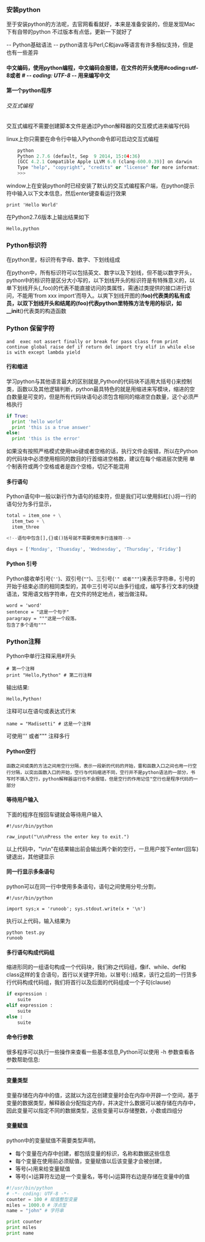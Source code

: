 ### 安装python
至于安装python的方法呢，去官网看看就好，本来是准备安装的，但是发现Mac下有自带的python 不过版本有点低，更新一下就好了

-- Python基础语法 --
python语言与Perl,C和java等语言有许多相似支持，但是也有一些差异

#### 中文编码，使用python编程，中文编码会报错，在文件的开头使用#coding=utf-8或者 # -*- coding: UTF-8 -*- 用来编写中文

#### 第一个python程序

###### 交互式编程

交互式编程不需要创建脚本文件是通过Python解释器的交互模式进来编写代码

linux上你只需要在命令行中输入Python命令即可启动交互式编程

```python
    python
    Python 2.7.6 (default, Sep  9 2014, 15:04:36)
    [GCC 4.2.1 Compatible Apple LLVM 6.0 (clang-600.0.39)] on darwin
    Type "help", "copyright", "credits" or "license" for more information.
    >>>

```

window上在安装python时已经安装了默认的交互式编程客户端，在python提示符中输入以下文本信息，然后enter键查看运行效果

    print 'Hello World'

在Python2.7.6版本上输出结果如下

    Hello,python
### Python标识符

在python里，标识符有字母、数字、下划线组成

在python中，所有标识符可以包括英文、数字以及下划线，但不能以数字开头，python中的标识符是区分大小写的，以下划线开头的标识符是有特殊意义的，以单下划线开头(_foo)的代表不能直接访问的类属性，需通过类提供的接口进行访问，不能用'from xxx import'而导入。以爽下划线开图的(__foo)代表类的私有成员，以双下划线开头和结尾的(__foo__)代表python里特殊方法专用的标识，如__init__()代表类的构造函数

### Python 保留字符

`and  exec not assert finally or break for pass class from print continue global raise def if return del import try elif in while else is with except lambda yield`

#### 行和缩进

学习python与其他语言最大的区别就是,Python的代码块不适用大括号{}来控制类，函数以及其他逻辑判断，python最具特色的就是用缩进来写模块，缩进的空白数量是可变的，但是所有代码块语句必须包含相同的缩进空白数量，这个必须严格执行

```python
if True:
  print 'hello world'
  print 'this is a true answer'
else:
  print 'this is the error'
```

如果没有按照严格模式使用tab键或者空格的话，执行文件会报错，所以在Python的代码块中必须使用相同的数目的行首缩进空格数，建议在每个缩进层次使用 单个制表符或两个空格或者是四个空格，切记不能混用

#### 多行语句

Python语句中一般以新行作为语句的结束符，但是我们可以使用斜杠(`\`)将一行的语句分为多行显示，

```python
total = item_one + \
  item_two + \
  item_three

<!--语句中包含[],{}或()括号就不需要使用多行连接符-->

days = ['Monday', 'Thuesday', 'Wednesday', 'Thursday', 'Friday']
```

#### Python 引号

Python接收单引号(`''`)、双引号(`""`)、三引号(`'" 或者"""`)来表示字符串，引号的开始于结束必须的相同类型的，其中三引号可以由多行组成，编写多行文本的快捷语法，常用语文档字符串，在文件的特定地点，被当做注释。

    word = 'word'
    sentence = "这是一个句子"
    paragrapy = """这是一个段落。
    包含了多个语句"""

### Python注释

Python中单行注释采用#开头

    # 第一个注释
    print "Hello,Python" # 第二行注释

输出结果:

    Hello,Python!

注释可以在语句或表达式行末

    name = "Madisetti" # 这是一个注释

可使用''' 或者""" 注释多行

#### Python空行

    函数之间或类的方法之间用空行分隔，表示一段新的代码的开始，雷和函数入口之间也用一行空行分隔，以突出函数入口的开始，空行与代码缩进不同，空行并不是python语法的一部分，书写时不插入空行，python解释器运行也不会报错，但是空行的作用记住"空行也是程序代码的一部分

#### 等待用户输入

下面的程序在按回车键就会等待用户输入

    #!/usr/bin/python

    raw_input("\n\nPress the enter key to exit.")

以上代码中，"\n\n"在结果输出前会输出两个新的空行，一旦用户按下enter(回车)键退出，其他键显示

#### 同一行显示多条语句

python可以在同一行中使用多条语句，语句之间使用分号;分割，

    #!/usr/bin/python

    import sys;x = 'runoob'; sys.stdout.write(x + '\n')

执行以上代码，输入结果为

    python test.py
    runoob

#### 多行语句构成代码组

缩进形同的一组语句构成一个代码块，我们称之代码组，像if、while、def和class这样的复合语句，首行以关键字开始，以冒号(`:`)结束，该行之后的一行货多行代码构成代码组，我们将首行以及后面的代码组成一个子句(clause)

```python
if expression :
    suite
elif expression :
    suite
else :
    suite
```

#### 命令行参数

很多程序可以执行一些操作来查看一些基本信息,Python可以使用 -h 参数查看各参数帮助信息:

------

#### 变量类型

变量存储在内存中的值，这就以为这在创建变量时会在内存中开辟一个空间，基于变量的数据类型，解释器会分配指定内存，并决定什么数据可以被存储在内存中，因此变量可以指定不同的数据类型，这些变量可以存储整数，小数或四组分

#### 变量赋值

python中的变量赋值不需要类型声明，

- 每个变量在内存中创建，都包括变量的标识，名称和数据这些信息
- 每个变量在使用前必须赋值，变量赋值以后该变量才会被创建，
- 等号(`=`)用来给变量赋值
- 等号(=)运算符左边是一个变量名，等号(`=`)运算符右边是存储在变量中的值

```python
#!/usr/bin/python
# -*- coding: UTF-8 -*-
counter = 100 # 赋值整型变量
miles = 1000.0 # 浮点型
name = "john" # 字符串

print counter
print miles
print name
```
